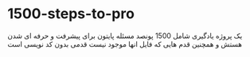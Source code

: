 # 1500-steps-to-pro

یک پروژه یادگیری شامل 1500 پونصد مسئله پایتون برای پیشرفت و حرفه ای شدن هستش و همچنین قدم هایی که فایل انها موجود نیست قدمی بدون کد نویسی است
